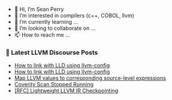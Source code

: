 - 👋 Hi, I’m Sean Perry
- 👀 I’m interested in compilers (c++, COBOL, llvm)
- 🌱 I’m currently learning ...
- 💞️ I’m looking to collaborate on ...
- 📫 How to reach me ...

<!---
s66perry/s66perry is a ✨ special ✨ repository because its `README.md` (this file) appears on your GitHub profile.
You can click the Preview link to take a look at your changes.
--->
### 📕 Latest LLVM Discourse Posts

<!-- DISCOURSE-LLVM:START -->
- [How to link with LLD using llvm-config](https://discourse.llvm.org/t/how-to-link-with-lld-using-llvm-config/68571#post_7)
- [How to link with LLD using llvm-config](https://discourse.llvm.org/t/how-to-link-with-lld-using-llvm-config/68571#post_6)
- [Map LLVM values to corresponding source-level expressions](https://discourse.llvm.org/t/map-llvm-values-to-corresponding-source-level-expressions/68450#post_5)
- [Coverity Scan Stopped Running](https://discourse.llvm.org/t/coverity-scan-stopped-running/67856?page=2#post_22)
- [[RFC] Lightweight LLVM IR Checkpointing](https://discourse.llvm.org/t/rfc-lightweight-llvm-ir-checkpointing/68446?page=2#post_34)
<!-- DISCOURSE-LLVM:END -->
